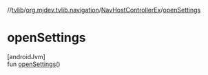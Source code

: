 //[tvlib](../../../index.md)/[org.mjdev.tvlib.navigation](../index.md)/[NavHostControllerEx](index.md)/[openSettings](open-settings.md)

# openSettings

[androidJvm]\
fun [openSettings](open-settings.md)()
